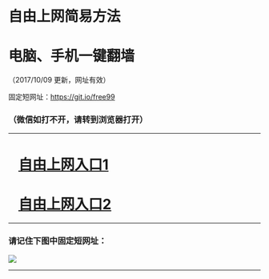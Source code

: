 ﻿# 自由上网简易方法

# 电脑、手机一键翻墙

（2017/10/09 更新，网址有效）

固定短网址：https://git.io/free99

### （微信如打不开，请转到浏览器打开）


***





# &nbsp;&nbsp; <a href="http://ft246967199.fwq-tz-1001.info/fwqtz01.html?t=100900115518 " target="_blank">自由上网入口1</a>
# &nbsp;&nbsp; <a href="http://ft2020430872.fwq-tz-1002.info/fwqtz02.html?t=100900132194 " target="_blank">自由上网入口2</a>
***

### 请记住下图中固定短网址：

<img src="https://s3-us-west-2.amazonaws.com/fwq-1001/yjfq-20170905okok.png" /> 


***

